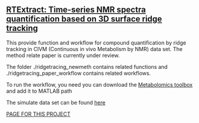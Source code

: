## [RTExtract: Time-series NMR spectra quantification based on 3D surface ridge tracking](https://github.com/artedison/Edison_Lab_Shared_Metabolomics_UGA/wiki/ridge-tracking)
This provide function and workflow for compound quantification by ridge tracking in CIVM (Continuous in vivo Metabolism by NMR) data set. The method relate paper is currently under review.

The folder ./ridgetracing_newmeth contains related functions and ./ridgetracing_paper_workflow contains related workflows.

To run the workflow, you need you can download the [Metabolomics toolbox](https://github.com/artedison/Edison_Lab_Shared_Metabolomics_UGA) and add it to MATLAB path

The simulate data set can be found [here](https://www.dropbox.com/s/fltcysoo3fmfv7g/Supplementary_data.zip?dl=0)

[PAGE FOR THIS PROJECT](https://github.com/artedison/Edison_Lab_Shared_Metabolomics_UGA/wiki/ridge-tracking)
